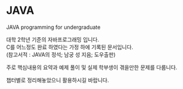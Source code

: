 # JAVA
JAVA programming for undergraduate

대학 2학년 기준의 자바프로그래밍 입니다.  
C를 어느정도 완료 하였다는 가정 하에 기록된 문서입니다.  
(참고서적 : JAVA의 정석; 남궁 성 지음; 도우출판)  

주로 핵심내용의 요약과 예제 풀이 및 실제 학부생이 겪을만한 문제를 다룹니다.  

챕터별로 정리해놓았으니 활용하시길 바랍니다.  
